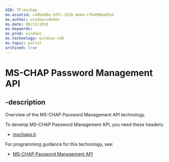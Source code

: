 ```yaml
---
UID: TP:mschap
ms.assetid: c40be60a-5dfc-325b-8e6a-cfb4906a05e2
ms.author: windowssdkdev
ms.date: 08/23/2018
ms.keywords: 
ms.prod: windows
ms.technology: windows-sdk
ms.topic: portal
archived: true
---
```


# MS-CHAP Password Management API

## -description

Overview of the MS-CHAP Password Management API technology.

To develop MS-CHAP Password Management API, you need these headers:

 * [mschapp.h](../mschapp/index.md)

For programming guidance for this technology, see:
* [MS-CHAP Password Management API](/previous-versions/windows/desktop/mschap)

